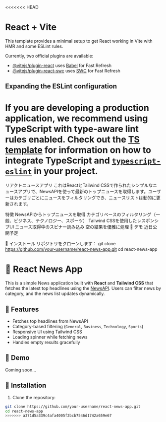 <<<<<<< HEAD
# React + Vite

This template provides a minimal setup to get React working in Vite with HMR and some ESLint rules.

Currently, two official plugins are available:

- [@vitejs/plugin-react](https://github.com/vitejs/vite-plugin-react/blob/main/packages/plugin-react) uses [Babel](https://babeljs.io/) for Fast Refresh
- [@vitejs/plugin-react-swc](https://github.com/vitejs/vite-plugin-react/blob/main/packages/plugin-react-swc) uses [SWC](https://swc.rs/) for Fast Refresh

## Expanding the ESLint configuration

If you are developing a production application, we recommend using TypeScript with type-aware lint rules enabled. Check out the [TS template](https://github.com/vitejs/vite/tree/main/packages/create-vite/template-react-ts) for information on how to integrate TypeScript and [`typescript-eslint`](https://typescript-eslint.io) in your project.
=======
リアクトニュースアプリ
これはReactとTailwind CSSで作られたシンプルなニュースアプリで、NewsAPIを使って最新のトップニュースを取得します。ユーザーはカテゴリごとにニュースをフィルタリングでき、ニュースリストは動的に更新されます。

特徴
NewsAPIからトップニュースを取得
カテゴリベースのフィルタリング（一般、ビジネス、テクノロジー、スポーツ）
Tailwind CSSを使用したレスポンシブUI
ニュース取得中のスピナー読み込み
空の結果を優雅に処理
📸 デモ
近日公開予定

🔧 インストール
リポジトリをクローンします：
git clone https://github.com/your-username/react-news-app.git
cd react-news-app

# 📰 React News App

This is a simple News application built with **React** and **Tailwind CSS** that fetches the latest top headlines using the [NewsAPI](https://newsapi.org/). Users can filter news by category, and the news list updates dynamically.

## 🚀 Features

- Fetches top headlines from NewsAPI
- Category-based filtering (`General`, `Business`, `Technology`, `Sports`)
- Responsive UI using Tailwind CSS
- Loading spinner while fetching news
- Handles empty results gracefully

## 📸 Demo

Coming soon...

## 🔧 Installation

1. Clone the repository:

```bash
git clone https://github.com/your-username/react-news-app.git
cd react-news-app
>>>>>>> a371d5a339c4afa4005f2bcb7546d1742a659e67
